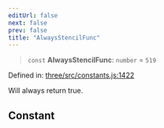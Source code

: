 ```yaml
---
editUrl: false
next: false
prev: false
title: "AlwaysStencilFunc"
---
```


> `const` **AlwaysStencilFunc**: `number` = `519`

Defined in: [three/src/constants.js:1422](https://github.com/DefinitelyMaybe/three-i18n/blob/fa57b79433d1c349ffb23a78727299c8d4190136/three/src/constants.js#L1422)

Will always return true.

## Constant
